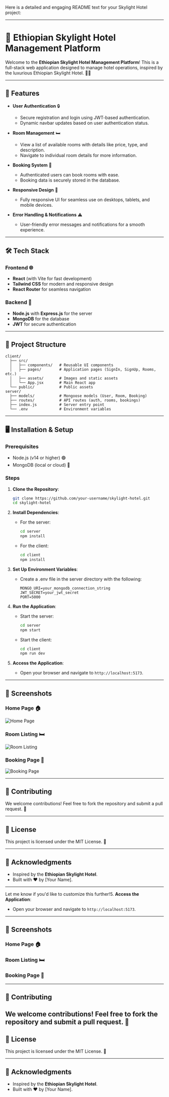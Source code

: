 Here is a detailed and engaging README text for your Skylight Hotel project:

---

# 🌟 Ethiopian Skylight Hotel Management Platform

Welcome to the **Ethiopian Skylight Hotel Management Platform**! This is a full-stack web application designed to manage hotel operations, inspired by the luxurious Ethiopian Skylight Hotel. 🏨✨

---

## 🚀 Features

- **User Authentication** 🔒
  - Secure registration and login using JWT-based authentication.
  - Dynamic navbar updates based on user authentication status.

- **Room Management** 🛏️
  - View a list of available rooms with details like price, type, and description.
  - Navigate to individual room details for more information.

- **Booking System** 📅
  - Authenticated users can book rooms with ease.
  - Booking data is securely stored in the database.

- **Responsive Design** 📱
  - Fully responsive UI for seamless use on desktops, tablets, and mobile devices.

- **Error Handling & Notifications** ⚠️
  - User-friendly error messages and notifications for a smooth experience.

---

## 🛠️ Tech Stack

### Frontend 🌐
- **React** (with Vite for fast development)
- **Tailwind CSS** for modern and responsive design
- **React Router** for seamless navigation

### Backend 🔧
- **Node.js** with **Express.js** for the server
- **MongoDB** for the database
- **JWT** for secure authentication

---

## 📂 Project Structure

```
client/
  ├── src/
  │   ├── components/   # Reusable UI components
  │   ├── pages/        # Application pages (SignIn, SignUp, Rooms, etc.)
  │   ├── assets/       # Images and static assets
  │   └── App.jsx       # Main React app
  └── public/           # Public assets
server/
  ├── models/           # Mongoose models (User, Room, Booking)
  ├── routes/           # API routes (auth, rooms, bookings)
  ├── index.js          # Server entry point
  └── .env              # Environment variables
```

---

## 🖥️ Installation & Setup

### Prerequisites
- Node.js (v14 or higher) 🟢
- MongoDB (local or cloud) 🍃

### Steps
1. **Clone the Repository**:
   ```bash
   git clone https://github.com/your-username/skylight-hotel.git
   cd skylight-hotel
   ```

2. **Install Dependencies**:
   - For the server:
     ```bash
     cd server
     npm install
     ```
   - For the client:
     ```bash
     cd client
     npm install
     ```

3. **Set Up Environment Variables**:
   - Create a .env file in the server directory with the following:
     ```
     MONGO_URI=your_mongodb_connection_string
     JWT_SECRET=your_jwt_secret
     PORT=5000
     ```

4. **Run the Application**:
   - Start the server:
     ```bash
     cd server
     npm start
     ```
   - Start the client:
     ```bash
     cd client
     npm run dev
     ```

5. **Access the Application**:
   - Open your browser and navigate to `http://localhost:5173`.

---

## 📸 Screenshots

### Home Page 🏠
![Home Page](client/src/assets/hero1.jpg)

### Room Listing 🛏️
![Room Listing](client/src/assets/hero2.jpg)

### Booking Page 📅
![Booking Page](client/src/assets/hero3.jpg)

---

## 🤝 Contributing

We welcome contributions! Feel free to fork the repository and submit a pull request. 🙌

---

## 📜 License

This project is licensed under the MIT License. 📄

---

## 🌟 Acknowledgments

- Inspired by the **Ethiopian Skylight Hotel**.
- Built with ❤️ by [Your Name].

---

Let me know if you'd like to customize this further!5. **Access the Application**:
   - Open your browser and navigate to `http://localhost:5173`.

---

## 📸 Screenshots

### Home Page 🏠
### Room Listing 🛏️
### Booking Page 📅
---

## 🤝 Contributing

We welcome contributions! Feel free to fork the repository and submit a pull request. 🙌
---
## 📜 License

This project is licensed under the MIT License. 📄

---

## 🌟 Acknowledgments

- Inspired by the **Ethiopian Skylight Hotel**.
- Built with ❤️ by [Your Name].

